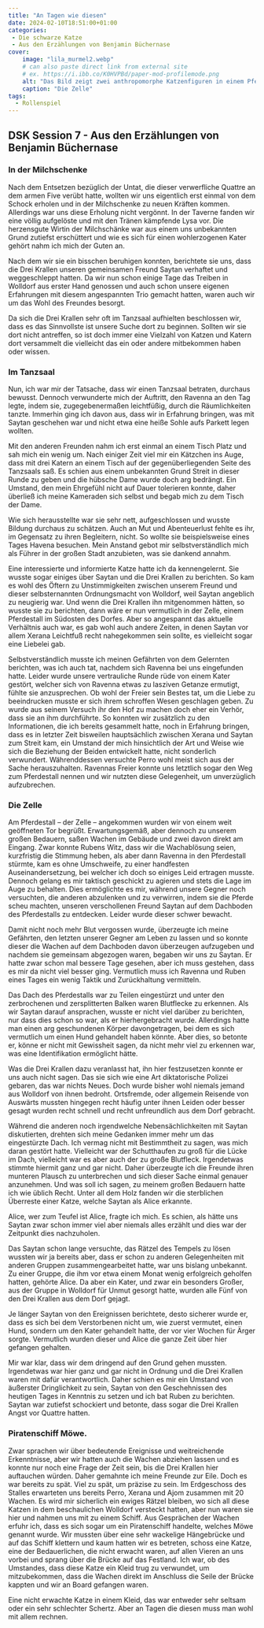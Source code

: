 ```yaml
---
title: "An Tagen wie diesen"
date: 2024-02-10T18:51:00+01:00
categories:
 - Die schwarze Katze
 - Aus den Erzählungen von Benjamin Büchernase
cover:
    image: "lila_murmel2.webp"
    # can also paste direct link from external site
    # ex. https://i.ibb.co/K0HVPBd/paper-mod-profilemode.png
    alt: "Das Bild zeigt zwei anthropomorphe Katzenfiguren in einem Pferdestall. Die Katze auf der linken Seite steht aufrecht, trägt eine dunkelbraune mittelalterliche Tunika, Umhang und Stiefel und sieht aus, als wäre sie für eine Kampf- oder Wächterrolle gekleidet, mit einem Schwertgriff, der an ihrer Seite sichtbar ist. Die Katze auf der rechten Seite trägt eine ähnliche, aber leichtere Kleidung in Beige, möglicherweise die eines Reisenden oder Abenteurers. Beide Katzen haben menschenähnliche Körperhaltungen und Gesichtsausdrücke, die Intelligenz und Charakter zeigen. Im Hintergrund sind Pferde in den Stallboxen zu sehen, die friedlich wirken und auf die Szene blicken. Die Darstellung ist comicartig, aber mit einem hohen Grad an Detail und Realismus, insbesondere in der Textur des Holzes und des Strohs auf dem Boden."
    caption: "Die Zelle"
tags:
  - Rollenspiel
---
```


## DSK Session 7 - Aus den Erzählungen von Benjamin Büchernase

### In der Milchschenke

Nach dem Entsetzen bezüglich der Untat, die dieser verwerfliche Quattre an dem armen Five verübt hatte, wollten wir uns eigentlich erst einmal von dem Schock erholen und in der Milchschenke zu neuen Kräften kommen. Allerdings war uns diese Erholung nicht vergönnt. In der Taverne fanden wir eine völlig aufgelöste und mit den Tränen kämpfende Lysa vor. Die herzensgute Wirtin der Milchschänke war aus einem uns unbekannten Grund zutiefst erschüttert und wie es sich für einen wohlerzogenen Kater gehört nahm ich mich der Guten an.

Nach dem wir sie ein bisschen beruhigen konnten, berichtete sie uns, dass die Drei Krallen unseren gemeinsamen Freund Saytan verhaftet und weggeschleppt hatten. Da wir nun schon einige Tage das Treiben in Wolldorf aus erster Hand genossen und auch schon unsere eigenen Erfahrungen mit diesem angespannten Trio gemacht hatten, waren auch wir um das Wohl des Freundes besorgt. 

Da sich die Drei Krallen sehr oft im Tanzsaal aufhielten beschlossen wir, dass es das Sinnvollste ist unsere Suche dort zu beginnen. Sollten wir sie dort nicht antreffen, so ist doch immer eine Vielzahl von Katzen und Katern dort versammelt die vielleicht das ein oder andere mitbekommen haben oder wissen. 

### Im Tanzsaal

Nun, ich war mir der Tatsache, dass wir einen Tanzsaal betraten, durchaus bewusst. Dennoch verwunderte mich der Auftritt, den Ravenna an den Tag legte, indem sie, zugegebenermaßen leichtfüßig, durch die Räumlichkeiten tanzte. Immerhin ging ich davon aus, dass wir in Erfahrung bringen, was mit Saytan geschehen war und nicht etwa eine heiße Sohle aufs Parkett legen wollten. 

Mit den anderen Freunden nahm ich erst einmal an einem Tisch Platz und sah mich ein wenig um. Nach einiger Zeit viel mir ein Kätzchen ins Auge, dass mit drei Katern an einem Tisch auf der gegenüberliegenden Seite des Tanzsaals saß. Es schien aus einem unbekannten Grund Streit in dieser Runde zu geben und die hübsche Dame wurde doch arg bedrängt. Ein Umstand, den mein Ehrgefühl nicht auf Dauer tolerieren konnte, daher überließ ich meine Kameraden sich selbst und begab mich zu dem Tisch der Dame.

Wie sich herausstellte war sie sehr nett, aufgeschlossen und wusste Bildung durchaus zu schätzen. Auch an Mut und Abenteuerlust fehlte es ihr, im Gegensatz zu ihren Begleitern, nicht. So wollte sie beispielsweise eines Tages Havena besuchen. Mein Anstand gebot mir selbstverständlich mich als Führer in der großen Stadt anzubieten, was sie dankend annahm. 

Eine interessierte und informierte Katze hatte ich da kennengelernt. Sie wusste sogar einiges über Saytan und die Drei Krallen zu berichten. So kam es wohl des Öftern zu Unstimmigkeiten zwischen unserem Freund und dieser selbsternannten Ordnungsmacht von Wolldorf, weil Saytan angeblich zu neugierig war. Und wenn die Drei Krallen ihn mitgenommen hätten, so wusste sie zu berichten, dann wäre er nun vermutlich in der Zelle, einem Pferdestall im Südosten des Dorfes. Aber so angespannt das aktuelle Verhältnis auch war, es gab wohl auch andere Zeiten, in denen Saytan vor allem Xerana Leichtfuß recht nahegekommen sein sollte, es vielleicht sogar eine Liebelei gab.

Selbstverständlich musste ich meinen Gefährten von dem Gelernten berichten, was ich auch tat, nachdem sich Ravenna bei uns eingefunden hatte. Leider wurde unsere vertrauliche Runde rüde von einem Kater gestört, welcher sich von Ravenna etwas zu lasziven Getanze ermutigt, fühlte sie anzusprechen. Ob wohl der Freier sein Bestes tat, um die Liebe zu beeindrucken musste er sich ihrem schroffen Wesen geschlagen geben. Zu wurde aus seinem Versuch ihr den Hof zu machen doch eher ein Verhör, dass sie an ihm durchführte. So konnten wir zusätzlich zu den Informationen, die ich bereits gesammelt hatte, noch in Erfahrung bringen, dass es in letzter Zeit bisweilen hauptsächlich zwischen Xerana und Saytan zum Streit kam, ein Umstand der mich hinsichtlich der Art und Weise wie sich die Beziehung der Beiden entwickelt hatte, nicht sonderlich verwundert. Währenddessen versuchte Perro wohl meist sich aus der Sache herauszuhalten. Ravennas Freier konnte uns letztlich sogar den Weg zum Pferdestall nennen und wir nutzten diese Gelegenheit, um unverzüglich aufzubrechen. 

### Die Zelle

Am Pferdestall – der Zelle – angekommen wurden wir von einem weit geöffneten Tor begrüßt. Erwartungsgemäß, aber dennoch zu unserem großen Bedauern, saßen Wachen im Gebäude und zwei davon direkt am Eingang. Zwar konnte Rubens Witz, dass wir die Wachablösung seien, kurzfristig die Stimmung heben, als aber dann Ravenna in den Pferdestall stürmte, kam es ohne Umschweife, zu einer handfesten Auseinandersetzung, bei welcher ich doch so einiges Leid ertragen musste. Dennoch gelang es mir taktisch geschickt zu agieren und stets die Lage im Auge zu behalten. Dies ermöglichte es mir, während unsere Gegner noch versuchten, die anderen abzulenken und zu verwirren, indem sie die Pferde scheu machten, unseren verschollenen Freund Saytan auf dem Dachboden des Pferdestalls zu entdecken. Leider wurde dieser schwer bewacht. 

Damit nicht noch mehr Blut vergossen wurde, überzeugte ich meine Gefährten, den letzten unserer Gegner am Leben zu lassen und so konnte dieser die Wachen auf dem Dachboden davon überzeugen aufzugeben und nachdem sie gemeinsam abgezogen waren, begaben wir uns zu Saytan. Er hatte zwar schon mal bessere Tage gesehen, aber ich muss gestehen, dass es mir da nicht viel besser ging. Vermutlich muss ich Ravenna und Ruben eines Tages ein wenig Taktik und Zurückhaltung vermitteln. 

Das Dach des Pferdestalls war zu Teilen eingestürzt und unter den zerbrochenen und zersplitterten Balken waren Blutflecke zu erkennen. Als wir Saytan darauf ansprachen, wusste er nicht viel darüber zu berichten, nur dass dies schon so war, als er hierhergebracht wurde. Allerdings hatte man einen arg geschundenen Körper davongetragen, bei dem es sich vermutlich um einen Hund gehandelt haben könnte. Aber dies, so betonte er, könne er nicht mit Gewissheit sagen, da nicht mehr viel zu erkennen war, was eine Identifikation ermöglicht hätte.

Was die Drei Krallen dazu veranlasst hat, ihn hier festzusetzen konnte er uns auch nicht sagen. Das sie sich wie eine Art diktatorische Polizei gebaren, das war nichts Neues. Doch wurde bisher wohl niemals jemand aus Wolldorf von ihnen bedroht. Ortsfremde, oder allgemein Reisende von Auswärts mussten hingegen recht häufig unter ihnen Leiden oder besser gesagt wurden recht schnell und recht unfreundlich aus dem Dorf gebracht.

Während die anderen noch irgendwelche Nebensächlichkeiten mit Saytan diskutierten, drehten sich meine Gedanken immer mehr um das eingestürzte Dach. Ich vermag nicht mit Bestimmtheit zu sagen, was mich daran gestört hatte. Vielleicht war der Schutthaufen zu groß für die Lücke im Dach, vielleicht war es aber auch der zu große Blutfleck. Irgendetwas stimmte hiermit ganz und gar nicht. Daher überzeugte ich die Freunde ihren munteren Plausch zu unterbrechen und sich dieser Sache einmal genauer anzunehmen. Und was soll ich sagen, zu meinem großen Bedauern hatte ich wie üblich Recht. Unter all dem Holz fanden wir die sterblichen Überreste einer Katze, welche Saytan als Alice erkannte. 

Alice, wer zum Teufel ist Alice, fragte ich mich. Es schien, als hätte uns Saytan zwar schon immer viel aber niemals alles erzählt und dies war der Zeitpunkt dies nachzuholen. 

Das Saytan schon lange versuchte, das Rätzel des Tempels zu lösen wussten wir ja bereits aber, dass er schon zu anderen Gelegenheiten mit anderen Gruppen zusammengearbeitet hatte, war uns bislang unbekannt. Zu einer Gruppe, die ihm vor etwa einem Monat wenig erfolgreich geholfen hatten, gehörte Alice. Da aber ein Kater, und zwar ein besonders Großer, aus der Gruppe in Wolldorf für Unmut gesorgt hatte, wurden alle Fünf von den Drei Krallen aus dem Dorf gejagt. 

Je länger Saytan von den Ereignissen berichtete, desto sicherer wurde er, dass es sich bei dem Verstorbenen nicht um, wie zuerst vermutet, einen Hund, sondern um den Kater gehandelt hatte, der vor vier Wochen für Ärger sorgte. Vermutlich wurden dieser und Alice die ganze Zeit über hier gefangen gehalten. 

Mir war klar, dass wir dem dringend auf den Grund gehen mussten. Irgendetwas war hier ganz und gar nicht in Ordnung und die Drei Krallen waren mit dafür verantwortlich. Daher schien es mir ein Umstand von äußerster Dringlichkeit zu sein, Saytan von den Geschehnissen des heutigen Tages in Kenntnis zu setzen und ich bat Ruben zu berichten. Saytan war zutiefst schockiert und betonte, dass sogar die Drei Krallen Angst vor Quattre hatten.

### Piratenschiff Möwe.

Zwar sprachen wir über bedeutende Ereignisse und weitreichende Erkenntnisse, aber wir hatten auch die Wachen abziehen lassen und es konnte nur noch eine Frage der Zeit sein, bis die Drei Krallen hier auftauchen würden. Daher gemahnte ich meine Freunde zur Eile. Doch es war bereits zu spät. Viel zu spät, um präzise zu sein. Im Erdgeschoss des Stalles erwarteten uns bereits Perro, Xerana und Ajom zusammen mit 20 Wachen. Es wird mir sicherlich ein ewiges Rätzel bleiben, wo sich all diese Katzen in dem beschaulichen Wolldorf versteckt hatten, aber nun waren sie hier und nahmen uns mit zu einem Schiff. Aus Gesprächen der Wachen erfuhr ich, dass es sich sogar um ein Piratenschiff handelte, welches Möwe genannt wurde. Wir mussten über eine sehr wackelige Hängebrücke und auf das Schiff klettern und kaum hatten wir es betreten, schoss eine Katze, eine der Bedauerlichen, die nicht erwacht waren, auf allen Vieren an uns vorbei und sprang über die Brücke auf das Festland. Ich war, ob des Umstandes, dass diese Katze ein Kleid trug zu verwundet, um mitzubekommen, dass die Wachen direkt im Anschluss die Seile der Brücke kappten und wir an Board gefangen waren. 

Eine nicht erwachte Katze in einem Kleid, das war entweder sehr seltsam oder ein sehr schlechter Schertz. Aber an Tagen die diesen muss man wohl mit allem rechnen.
